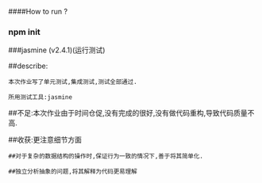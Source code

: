 ####How  to  run ?

### npm init

###jasmine (v2.4.1)(运行测试)

##describe:

    本次作业写了单元测试,集成测试,测试全部通过.

    所用测试工具:jasmine

##不足:本次作业由于时间仓促,没有完成的很好,没有做代码重构,导致代码质量不高.

##收获:更注意细节方面

    ##对于复杂的数据结构的操作时,保证行为一致的情况下,善于将其简单化.

    ##独立分析抽象的问题,将其解释为代码更易理解



